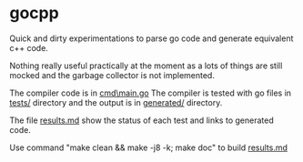 # gocpp
Quick and dirty experimentations to parse go code and generate equivalent c++ code.

Nothing really useful practically at the moment as a lots of things are still mocked and the garbage collector is not implemented.

The compiler code is in [cmd\main.go](cmd/main.go)
The compiler is tested with go files in [tests/](./tests/) directory and the output is in [generated/](./generated/) directory.

The file [results.md](./results.md) show the status of each test and links to generated code.

Use command "make clean && make -j8 -k; make doc" to build [results.md](./results.md)
